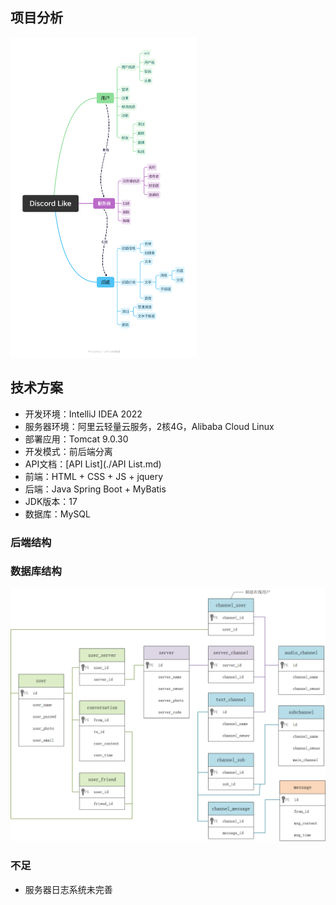 ## 项目分析

<img src="./images/project.png" style="zoom:50%;" />



## 技术方案

- 开发环境：IntelliJ IDEA 2022
- 服务器环境：阿里云轻量云服务，2核4G，Alibaba Cloud Linux
- 部署应用：Tomcat 9.0.30
- 开发模式：前后端分离
- API文档：[API List](./API List.md)
- 前端：HTML + CSS + JS + jquery
- 后端：Java Spring Boot + MyBatis
- JDK版本：17
- 数据库：MySQL



### 后端结构





### 数据库结构



![](./images/database.png)





### 不足

- 服务器日志系统未完善